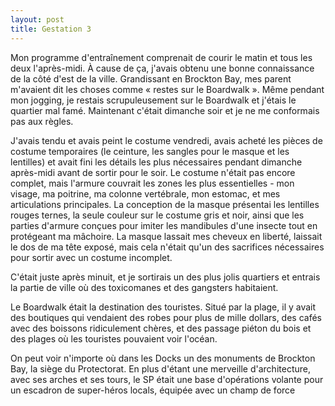```yaml
---
layout: post
title: Gestation 3
---
```


Mon programme d'entraînement comprenait de courir le matin et tous les deux l'après-midi.
À cause de ça, j'avais obtenu une bonne connaissance de la côté d'est de la ville.
Grandissant en Brockton Bay, mes parent m'avaient dit les choses comme « restes sur le Boardwalk ».
Même pendant mon jogging, je restais scrupuleusement sur le Boardwalk et j'étais le quartier mal famé.
Maintenant c'était dimanche soir et je ne me conformais pas aux règles.

J'avais tendu et avais peint le costume vendredi, avais acheté les pièces de costume temporaires (le ceinture, les sangles pour le masque et les lentilles) et avait fini les détails les plus nécessaires pendant dimanche après-midi avant de sortir pour le soir.
Le costume n'était pas encore complet, mais l'armure couvrait les zones les plus essentielles - mon visage, ma poitrine, ma colonne vertébrale, mon estomac, et mes articulations principales.
La conception de la masque présentai les lentilles rouges ternes, la seule couleur sur le costume gris et noir, ainsi que les parties d'armure conçues pour imiter les mandibules d'une insecte tout en protégeant ma mâchoire.
La masque lassait mes cheveux en liberté, laissait le dos de ma tête exposé, mais cela n'était qu'un des sacrifices nécessaires pour sortir avec un costume incomplet.

C'était juste après minuit, et je sortirais un des plus jolis quartiers et entrais la partie de ville où des toxicomanes et des gangsters habitaient.

Le Boardwalk était la destination des touristes.
Situé par la plage, il y avait des boutiques qui vendaient des robes pour plus de mille dollars, des cafés avec des boissons ridiculement chères, et des passage piéton du bois et des plages où les touristes pouvaient voir l'océan.

On peut voir n'importe où dans les Docks un des monuments de Brockton Bay, la siège du Protectorat.
En plus d'étant une merveille d'architecture, avec ses arches et ses tours, le SP était une base d'opérations volante pour un escadron de super-héros locals, équipée avec un champ de force 

